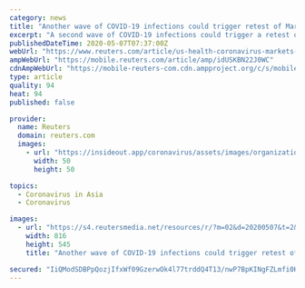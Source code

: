 ```yaml
---
category: news
title: "Another wave of COVID-19 infections could trigger retest of March market lows: AIA Group CIO"
excerpt: "A second wave of COVID-19 infections could trigger a retest of the low hit by the equity markets in March, said Mark Konyn, AIA group chief investment officer in Hong Kong."
publishedDateTime: 2020-05-07T07:37:00Z
webUrl: "https://www.reuters.com/article/us-health-coronavirus-markets-aia-idUSKBN22J0WC"
ampWebUrl: "https://mobile.reuters.com/article/amp/idUSKBN22J0WC"
cdnAmpWebUrl: "https://mobile-reuters-com.cdn.ampproject.org/c/s/mobile.reuters.com/article/amp/idUSKBN22J0WC"
type: article
quality: 94
heat: 94
published: false

provider:
  name: Reuters
  domain: reuters.com
  images:
    - url: "https://insideout.app/coronavirus/assets/images/organizations/reuters.com-50x50.jpg"
      width: 50
      height: 50

topics:
  - Coronavirus in Asia
  - Coronavirus

images:
  - url: "https://s4.reutersmedia.net/resources/r/?m=02&d=20200507&t=2&i=1517765315&w=&fh=545px&fw=&ll=&pl=&sq=&r=LYNXMPEG460FV"
    width: 816
    height: 545
    title: "Another wave of COVID-19 infections could trigger retest of March market lows: AIA Group CIO"

secured: "IiQModSDBPpQozjIfxWf09GzerwOk4l77trddQ4T13/nwP7BpKINgFZLmfi0KSG+t623DBExRzD4cUEwGhbNWAHRVhX6Bj3C4mUystu2CVWDKK21k5KV4Xc+WsJ2Z59zW00+6H1/uc8mjh0ZyfSYOW2d3rfSuUyh0xY7EvGuF5voy/ezA+4BIjyXb2JrceYA6PL2OxxsW4FZVCtlYMvo0mjihjUOH5W8dUkYYYK2nFICYrEKpEEgLBBWyQg7y+xt0rIHB0zDAa0bo2+B1TzXXl4epiJouElpY32pk0j0fjvpJBH0x1PW0gxPezStPXbT;Crf5T5e0V1d88geUjjiyVA=="
---
```


